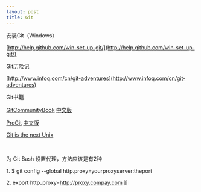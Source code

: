 ```yaml
---
layout: post
title: Git
---
```

安装Git（Windows）

[http://help.github.com/win-set-up-git/](http://help.github.com/win-set-up-git/)

Git历险记

[http://www.infoq.com/cn/git-adventures](http://www.infoq.com/cn/git-adventures)

Git书籍

[GitCommunityBook](http://book.git-scm.com/)&nbsp;[中文版](http://gitbook.liuhui998.com/)

[ProGit](http://progit.org/book/)&nbsp;[中文版](http://progit.chunzi.me/zh)

[Git is the next Unix](http://www.advogato.org/person/apenwarr/diary/371.html)

&nbsp;

为 Git Bash 设置代理，方法应该是有2种

1.&nbsp;<span>$ git config --global&nbsp;http.proxy=yourproxyserver:theport</span>

<span>2.&nbsp;<span>export http_proxy=http://proxy.compay.com</span></span>
]]